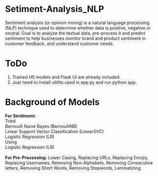 # Setiment-Analysis_NLP
Sentiment analysis (or opinion mining) is a natural language processing (NLP) technique used to determine whether data is positive, negative or neutral. Goal is to analyze the textual data, pre-process it and predict sentiment to help businesses monitor brand and product sentiment in customer feedback, and understand customer needs.
# ToDo
1. Trained H5 models and Flask UI are already included.
2. Just need to install uitilits used in app.py and run python app.
# Background of Models
<b>For Sentiment:</b><br>
Tried <br>
Bernoulli Naive Bayes (BernoulliNB)<br>
Linear Support Vector Classification (LinearSVC)<br>
Logistic Regression (LR)<br>
Using <br>
Logistic Regression (LR) <br><br>
<b>For Pre-Processing:</b>
Lower Casing, Replacing URLs, Replacing Emojis, Replacing Usernames, Removing Non-Alphabets, Removing Consecutive letters, Removing Short Words, Removing Stopwords, Lemmatizing.



